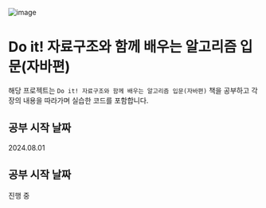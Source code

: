 ![image](https://github.com/user-attachments/assets/6f52ad30-753c-4354-8861-15fd920d1c30)

# Do it! 자료구조와 함께 배우는 알고리즘 입문(자바편)

해당 프로젝트는 `Do it! 자료구조와 함께 배우는 알고리즘 입문(자바편)` 책을 공부하고 각 장의 내용을 따라가며 실습한 코드를 포함합니다.

## 공부 시작 날짜

2024.08.01

## 공부 시작 날짜

진행 중
